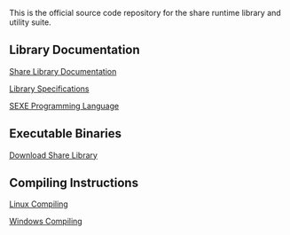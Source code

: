 This is the official source code repository for the share runtime library and utility suite. 


<h2>Library Documentation</h2>

<a href="http://sharelib.net/libshare/">Share Library Documentation</a>

[Library Specifications](../../wiki/The-Share-Library-Suite)

[SEXE Programming Language](../../wiki/SEXE-Programming-Language)

<h2>Executable Binaries</h2>

<a href="http://sharelib.net/download/libshare/">Download Share Library</a>

<h2>Compiling Instructions</h2>

[Linux Compiling](../../wiki/Linux-Compiling)

[Windows Compiling](../../wiki/Windows-Compiling)


